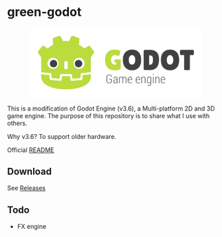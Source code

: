 # green-godot

<p align="center">
  <a href="https://godotengine.org">
    <img src="logo_outlined.svg" width="400" alt="Godot Engine logo">
  </a>
</p>

This is a modification of Godot Engine (v3.6), a Multi-platform 2D and 3D game engine.
The purpose of this repository is to share what I use with others.

Why v3.6? To support older hardware.

Official [README](https://github.com/godotengine/godot/blob/3.6.1-stable/README.md)

## Download

See [Releases](https://github.com/Wolf-Pack-Clan/green-godot/releases)

## Todo

- FX engine
